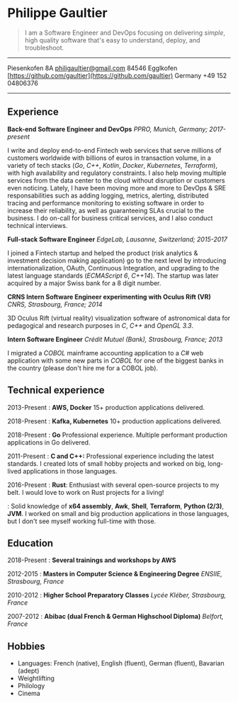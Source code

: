 <link rel="stylesheet" href="https://fonts.googleapis.com/css?family=Roboto:300,400,500,700&display=swap" />

Philippe Gaultier
=================


> I am a Software Engineer and DevOps focusing on delivering *simple*, high quality software that's easy to understand, deploy, and troubleshoot. 

----------------    ---------------------------------
Piesenkofen 8A                     <philigaultier@gmail.com>
84546 Egglkofen            [https://github.com/gaultier](https://github.com/gaultier)
Germany                                    +49 152 04806376
----------------    ---------------------------------

Experience
----------

**Back-end Software Engineer and DevOps** *PPRO, Munich, Germany; 2017-present*

I write and deploy end-to-end Fintech web services that serve millions of customers worldwide with billions of euros in transaction volume, in a variety of tech stacks (*Go*, *C++*, *Kotlin*, *Docker*, *Kubernetes*, *Terraform*), with high availability and regulatory constraints.
I also help moving multiple services from the data center to the cloud without disruption or customers even noticing.
Lately, I have been moving more and more to DevOps & SRE responsabilities such as adding logging, metrics, alerting, distributed tracing and performance monitoring to existing software in order to increase their reliability, as well as guaranteeing SLAs crucial to the business. I do on-call for business critical services, and I also conduct technical interviews.

**Full-stack Software Engineer** *EdgeLab, Lausanne, Switzerland; 2015-2017*

I joined a Fintech startup and helped the product (risk analytics & investment decision making application) go to the next level by introducing internationalization, OAuth, Continuous Integration, and upgrading to the latest language standards (*ECMAScript 6*, *C++14*). 
The startup was later acquired by a major Swiss bank for a 8 digit number.

**CRNS Intern Software Engineer experimenting with Oculus Rift (VR)** *CNRS, Strasbourg, France; 2014*

3D Oculus Rift (virtual reality) visualization software of astronomical data for pedagogical and research purposes in *C*, *C++* and *OpenGL 3.3*.

**Intern Software Engineer** *Crédit Mutuel (Bank), Strasbourg, France; 2013*

I migrated a *COBOL* mainframe accounting application to a *C#* web application with some new parts in *COBOL* for one of the biggest banks in the country (please don't hire me for a COBOL job).

 
Technical experience
--------------------


2013-Present
:   **AWS, Docker** 15+ production applications delivered. 

2018-Present
:   **Kafka, Kubernetes** 10+ production applications delivered.

2018-Present
:   **Go** Professional experience. Multiple performant production applications in Go delivered.

2011-Present
:   **C and C++:** Professional experience including the latest standards. I created lots of small hobby projects and worked on big, long-lived applications in those languages.

2016-Present
:   **Rust**: Enthusiast with several open-source projects to my belt. I would love to work on Rust projects for a living!

:   Solid knowledge of **x64 assembly**, **Awk**, **Shell**, **Terraform**, **Python (2/3)**, **JVM**. I worked on small and big production applications in those languages, but I don't see myself working full-time with those.

Education
---------

2018-Present
: **Several trainings and workshops by AWS**

2012-2015
:   **Masters in Computer Science & Engineering Degree** *ENSIIE, Strasbourg, France*

2010-2012
:   **Higher School Preparatory Classes** *Lycée Kléber, Strasbourg, France*

2007-2012
:   **Abibac (dual French & German Highschool Diploma)** *Belfort, France*

Hobbies
-------
* Languages: French (native), English (fluent), German (fluent), Bavarian (adept)
* Weightlifting
* Philology
* Cinema
